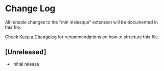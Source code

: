 # Change Log

All notable changes to the "minimalesque" extension will be documented in this file.

Check [Keep a Changelog](http://keepachangelog.com/) for recommendations on how to structure this file.

## [Unreleased]

- Initial release
